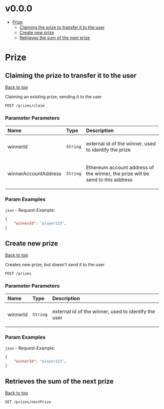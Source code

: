 <a name="top"></a>
#  v0.0.0



- [Prize](#Prize)
	- [Claiming the prize to transfer it to the user](#Claiming-the-prize-to-transfer-it-to-the-user)
	- [Create new prize](#Create-new-prize)
	- [Retrieves the sum of the next prize](#Retrieves-the-sum-of-the-next-prize)
	

# <a name='Prize'></a> Prize

## <a name='Claiming-the-prize-to-transfer-it-to-the-user'></a> Claiming the prize to transfer it to the user
[Back to top](#top)

<p>Claiming an existing prize, sending it to the user</p>

```
POST /prizes/claim
```

### Parameter Parameters
| Name     | Type       | Description                           |
|:---------|:-----------|:--------------------------------------|
| winnerId | `String` | <p>external id of the winner, used to identify the prize</p> |
| winnerAccountAddress | `String` | <p>Ethereum account address of the winner, the prize will be send to this address</p> |

### Param Examples
`json` - Request-Example:

```json
{
    "winnerId": "player123",
}
```

## <a name='Create-new-prize'></a> Create new prize
[Back to top](#top)

<p>Creates new prize, but doesn't send it to the user</p>

```
POST /prizes
```

### Parameter Parameters
| Name     | Type       | Description                           |
|:---------|:-----------|:--------------------------------------|
| winnerId | `String` | <p>external id of the winner, used to identify the user</p> |

### Param Examples
`json` - Request-Example:

```json
{
    "winnerId": "player123",
}
```

## <a name='Retrieves-the-sum-of-the-next-prize'></a> Retrieves the sum of the next prize
[Back to top](#top)



```
GET /prizes/nextPrize
```



